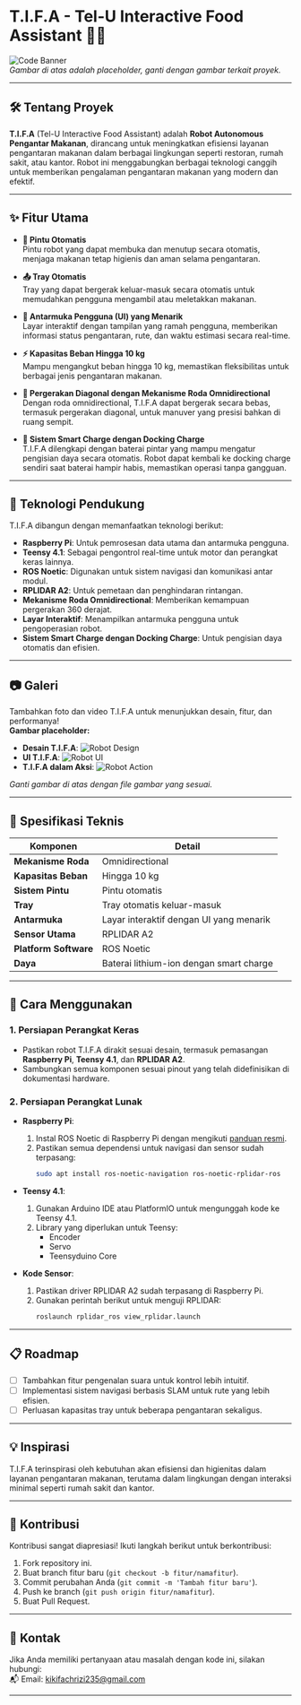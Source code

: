 # T.I.F.A - Tel-U Interactive Food Assistant 🚚🍱  

![Code Banner](./assets/code_banner.png)  
*Gambar di atas adalah placeholder, ganti dengan gambar terkait proyek.*

---

## 🛠️ Tentang Proyek  
**T.I.F.A** (Tel-U Interactive Food Assistant) adalah **Robot Autonomous Pengantar Makanan**, dirancang untuk meningkatkan efisiensi layanan pengantaran makanan dalam berbagai lingkungan seperti restoran, rumah sakit, atau kantor. Robot ini menggabungkan berbagai teknologi canggih untuk memberikan pengalaman pengantaran makanan yang modern dan efektif.

---

## ✨ Fitur Utama  

- **🚪 Pintu Otomatis**  
  Pintu robot yang dapat membuka dan menutup secara otomatis, menjaga makanan tetap higienis dan aman selama pengantaran.  

- **📤 Tray Otomatis**  
  Tray yang dapat bergerak keluar-masuk secara otomatis untuk memudahkan pengguna mengambil atau meletakkan makanan.  

- **🎨 Antarmuka Pengguna (UI) yang Menarik**  
  Layar interaktif dengan tampilan yang ramah pengguna, memberikan informasi status pengantaran, rute, dan waktu estimasi secara real-time.  

- **⚡ Kapasitas Beban Hingga 10 kg**  
  Mampu mengangkut beban hingga 10 kg, memastikan fleksibilitas untuk berbagai jenis pengantaran makanan.  

- **🔄 Pergerakan Diagonal dengan Mekanisme Roda Omnidirectional**  
  Dengan roda omnidirectional, T.I.F.A dapat bergerak secara bebas, termasuk pergerakan diagonal, untuk manuver yang presisi bahkan di ruang sempit.  

- **🔋 Sistem Smart Charge dengan Docking Charge**  
  T.I.F.A dilengkapi dengan baterai pintar yang mampu mengatur pengisian daya secara otomatis. Robot dapat kembali ke docking charge sendiri saat baterai hampir habis, memastikan operasi tanpa gangguan.  

---

## 🔧 Teknologi Pendukung  

T.I.F.A dibangun dengan memanfaatkan teknologi berikut:  
- **Raspberry Pi**: Untuk pemrosesan data utama dan antarmuka pengguna.  
- **Teensy 4.1**: Sebagai pengontrol real-time untuk motor dan perangkat keras lainnya.  
- **ROS Noetic**: Digunakan untuk sistem navigasi dan komunikasi antar modul.  
- **RPLIDAR A2**: Untuk pemetaan dan penghindaran rintangan.  
- **Mekanisme Roda Omnidirectional**: Memberikan kemampuan pergerakan 360 derajat.  
- **Layar Interaktif**: Menampilkan antarmuka pengguna untuk pengoperasian robot.  
- **Sistem Smart Charge dengan Docking Charge**: Untuk pengisian daya otomatis dan efisien.  

---

## 📷 Galeri  

Tambahkan foto dan video T.I.F.A untuk menunjukkan desain, fitur, dan performanya!  
**Gambar placeholder:**  
- **Desain T.I.F.A**: ![Robot Design](./assets/robot_design.png)  
- **UI T.I.F.A**: ![Robot UI](./assets/robot_ui.png)  
- **T.I.F.A dalam Aksi**: ![Robot Action](./assets/robot_action.png)  

*Ganti gambar di atas dengan file gambar yang sesuai.*

---

## 📐 Spesifikasi Teknis  

| **Komponen**            | **Detail**                               |  
|--------------------------|------------------------------------------|  
| **Mekanisme Roda**       | Omnidirectional                         |  
| **Kapasitas Beban**      | Hingga 10 kg                            |  
| **Sistem Pintu**         | Pintu otomatis                          |  
| **Tray**                 | Tray otomatis keluar-masuk              |  
| **Antarmuka**            | Layar interaktif dengan UI yang menarik |  
| **Sensor Utama**         | RPLIDAR A2                              |  
| **Platform Software**    | ROS Noetic                              |  
| **Daya**                 | Baterai lithium-ion dengan smart charge |  

---

## 🚀 Cara Menggunakan  

### 1. Persiapan Perangkat Keras  
- Pastikan robot T.I.F.A dirakit sesuai desain, termasuk pemasangan **Raspberry Pi**, **Teensy 4.1**, dan **RPLIDAR A2**.  
- Sambungkan semua komponen sesuai pinout yang telah didefinisikan di dokumentasi hardware.  

### 2. Persiapan Perangkat Lunak  
- **Raspberry Pi**:  
  1. Instal ROS Noetic di Raspberry Pi dengan mengikuti [panduan resmi](http://wiki.ros.org/noetic/Installation).  
  2. Pastikan semua dependensi untuk navigasi dan sensor sudah terpasang:
     ```bash
     sudo apt install ros-noetic-navigation ros-noetic-rplidar-ros
     ```

- **Teensy 4.1**:  
  1. Gunakan Arduino IDE atau PlatformIO untuk mengunggah kode ke Teensy 4.1.  
  2. Library yang diperlukan untuk Teensy:
     - Encoder
     - Servo
     - Teensyduino Core  

- **Kode Sensor**:  
  1. Pastikan driver RPLIDAR A2 sudah terpasang di Raspberry Pi.  
  2. Gunakan perintah berikut untuk menguji RPLIDAR:  
     ```bash
     roslaunch rplidar_ros view_rplidar.launch
     ```

---

## 📋 Roadmap  

- [ ] Tambahkan fitur pengenalan suara untuk kontrol lebih intuitif.  
- [ ] Implementasi sistem navigasi berbasis SLAM untuk rute yang lebih efisien.  
- [ ] Perluasan kapasitas tray untuk beberapa pengantaran sekaligus.  

---

## 💡 Inspirasi  

T.I.F.A terinspirasi oleh kebutuhan akan efisiensi dan higienitas dalam layanan pengantaran makanan, terutama dalam lingkungan dengan interaksi minimal seperti rumah sakit dan kantor.

---

## 🤝 Kontribusi  

Kontribusi sangat diapresiasi! Ikuti langkah berikut untuk berkontribusi:  

1. Fork repository ini.  
2. Buat branch fitur baru (`git checkout -b fitur/namafitur`).  
3. Commit perubahan Anda (`git commit -m 'Tambah fitur baru'`).  
4. Push ke branch (`git push origin fitur/namafitur`).  
5. Buat Pull Request.  

---

## 📧 Kontak  

Jika Anda memiliki pertanyaan atau masalah dengan kode ini, silakan hubungi:  
📬 Email: [kikifachrizi235@gmail.com](mailto:kikifachrizi235@gmail.com)  

---
